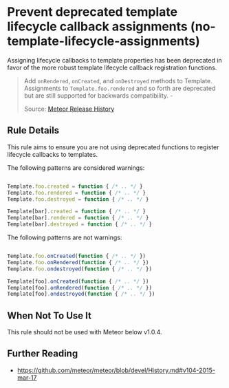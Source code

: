 #  Prevent deprecated template lifecycle callback assignments (no-template-lifecycle-assignments)

Assigning lifecycle callbacks to template properties has been deprecated in favor of the more robust template lifecycle callback registration functions.

> Add `onRendered`, `onCreated`, and `onDestroyed` methods to Template. Assignments to `Template.foo.rendered` and so forth are deprecated but are still supported for backwards compatibility. -
>
> Source: [Meteor Release History](https://github.com/meteor/meteor/blob/devel/History.md#blaze-2)

## Rule Details

This rule aims to ensure you are not using deprecated functions to register lifecycle callbacks to templates.

The following patterns are considered warnings:

```js

Template.foo.created = function { /* .. */ }
Template.foo.rendered = function { /* .. */ }
Template.foo.destroyed = function { /* .. */ }

Template[bar].created = function { /* .. */ }
Template[bar].rendered = function { /* .. */ }
Template[bar].destroyed = function { /* .. */ }


```

The following patterns are not warnings:

```js

Template.foo.onCreated(function { /* .. */ })
Template.foo.onRendered(function { /* .. */ })
Template.foo.ondestroyed(function { /* .. */ })

Template[foo].onCreated(function { /* .. */ })
Template[foo].onRendered(function { /* .. */ })
Template[foo].ondestroyed(function { /* .. */ })

```

## When Not To Use It

This rule should not be used with Meteor below v1.0.4.

## Further Reading

* https://github.com/meteor/meteor/blob/devel/History.md#v104-2015-mar-17
